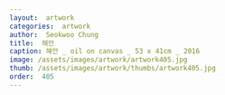 ```yaml
---
layout:  artwork
categories:  artwork
author:  Seokwoo Chung
title:  해안
caption: 해안 _ oil on canvas _ 53 x 41cm _ 2016
image: /assets/images/artwork/artwork405.jpg
thumb: /assets/images/artwork/thumbs/artwork405.jpg
order:  405
---
```

